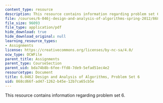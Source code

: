 ```yaml
---
content_type: resource
description: This resource contains information regarding problem set 6.
file: /courses/6-046j-design-and-analysis-of-algorithms-spring-2012/868cd66fad471262b45e12b7ca65cb5e_MIT6_046JS12_ps6.pdf
file_size: 96093
file_type: application/pdf
hide_download: true
hide_download_original: null
learning_resource_types:
- Assignments
license: https://creativecommons.org/licenses/by-nc-sa/4.0/
ocw_type: OCWFile
parent_title: Assignments
parent_type: CourseSection
parent_uid: bda74b8b-6fee-ffd8-7de9-5efad51ec4e2
resourcetype: Document
title: 6.046J Design and Analysis of Algorithms, Problem Set 6
uid: 868cd66f-ad47-1262-b45e-12b7ca65cb5e
---
```

This resource contains information regarding problem set 6.